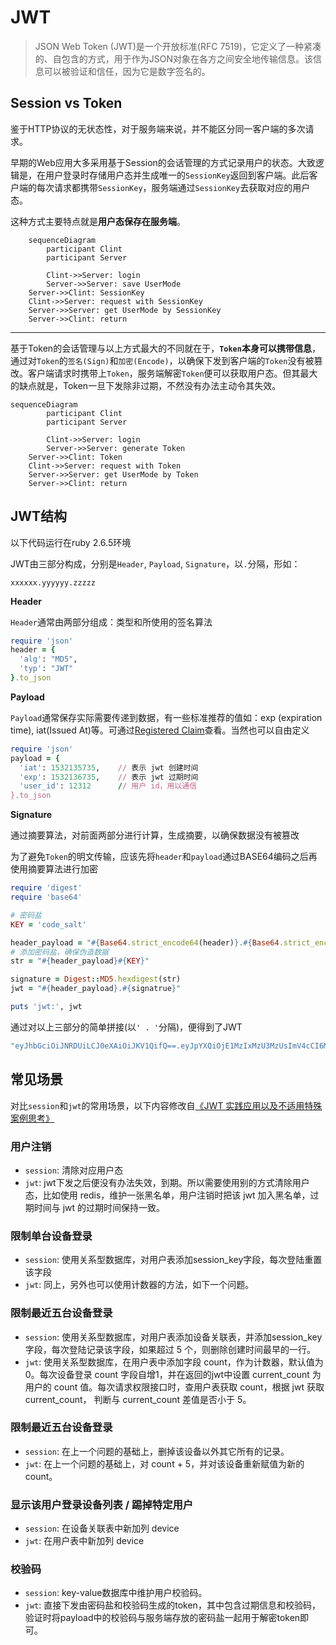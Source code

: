 # JWT

> JSON Web Token (JWT)是一个开放标准(RFC 7519)，它定义了一种紧凑的、自包含的方式，用于作为JSON对象在各方之间安全地传输信息。该信息可以被验证和信任，因为它是数字签名的。

## Session vs Token

鉴于HTTP协议的无状态性，对于服务端来说，并不能区分同一客户端的多次请求。

早期的Web应用大多采用基于Session的会话管理的方式记录用户的状态。大致逻辑是，在用户登录时存储用户态并生成唯一的`SessionKey`返回到客户端。此后客户端的每次请求都携带`SessionKey`，服务端通过`SessionKey`去获取对应的用户态。

这种方式主要特点就是**用户态保存在服务端**。

```mermaid
	sequenceDiagram
		participant Clint
		participant Server
		
		Clint->>Server: login
		Server->>Server: save UserMode
    Server->>Clint: SessionKey
    Clint->>Server: request with SessionKey
    Server->>Server: get UserMode by SessionKey
    Server->>Clint: return 
```



---

基于Token的会话管理与以上方式最大的不同就在于，**`Token`本身可以携带信息**，通过对`Token`的`签名(Sign)`和`加密(Encode)`，以确保下发到客户端的`Token`没有被篡改。客户端请求时携带上`Token`，服务端解密`Token`便可以获取用户态。但其最大的缺点就是，Token一旦下发除非过期，不然没有办法主动令其失效。

```mermaid
sequenceDiagram
		participant Clint
		participant Server
		
		Clint->>Server: login
		Server->>Server: generate Token
    Server->>Clint: Token
    Clint->>Server: request with Token
    Server->>Server: get UserMode by Token
    Server->>Clint: return 
```



## JWT结构

以下代码运行在ruby 2.6.5环境

JWT由三部分构成，分别是`Header`, `Payload`, `Signature`，以`.`分隔，形如：

```
xxxxxx.yyyyyy.zzzzz
```

**Header**

`Header`通常由两部分组成：类型和所使用的签名算法

```ruby
require 'json'
header = {
  'alg': "MD5",
  'typ': "JWT"
}.to_json
```

**Payload**

`Payload`通常保存实际需要传递到数据，有一些标准推荐的值如：exp (expiration time), iat(Issued At)等。可通过[Registered Claim](https://tools.ietf.org/html/rfc7519#section-4.1)查看。当然也可以自由定义

```ruby
require 'json'
payload = {
  'iat': 1532135735,	// 表示 jwt 创建时间
  'exp': 1532136735,	// 表示 jwt 过期时间
  'user_id': 12312		// 用户 id，用以通信
}.to_json
```

**Signature**

通过摘要算法，对前面两部分进行计算，生成摘要，以确保数据没有被篡改

为了避免`Token`的明文传输，应该先将`header`和`payload`通过BASE64编码之后再使用摘要算法进行加密

```ruby
require 'digest'
require 'base64'

# 密码盐
KEY = 'code_salt'

header_payload = "#{Base64.strict_encode64(header)}.#{Base64.strict_encode64(payload)}"
# 添加密码盐，确保伪造数据
str = "#{header_payload}#{KEY}"

signature = Digest::MD5.hexdigest(str)
jwt = "#{header_payload}.#{signatrue}"

puts 'jwt:', jwt
```

通过对以上三部分的简单拼接(以`' . '`分隔)，便得到了JWT

```ruby
"eyJhbGciOiJNRDUiLCJ0eXAiOiJKV1QifQ==.eyJpYXQiOjE1MzIxMzU3MzUsImV4cCI6MTUzMjEzNjczNSwidXNlcl9pZCI6MTIzMTJ9.5f2a3d808e61fdc316afe110b15d1534"
```



## 常见场景

对比`session`和`jwt`的常用场景，以下内容修改自[《JWT 实践应用以及不适用特殊案例思考》](https://shanyue.tech/post/jwt-guide.html#session)

### 用户注销

- `session`: 清除对应用户态
- `jwt`: jwt下发之后便没有办法失效，到期。所以需要使用别的方式清除用户态，比如使用 redis，维护一张黑名单，用户注销时把该 jwt 加入黑名单，过期时间与 jwt 的过期时间保持一致。

### 限制单台设备登录

- `session`: 使用关系型数据库，对用户表添加session_key字段，每次登陆重置该字段
- `jwt`: 同上，另外也可以使用计数器的方法，如下一个问题。

### 限制最近五台设备登录

- `session`: 使用关系型数据库，对用户表添加设备关联表，并添加session_key字段，每次登陆记录该字段，如果超过 5 个，则删除创建时间最早的一行。
- `jwt`: 使用关系型数据库，在用户表中添加字段 count，作为计数器，默认值为 0。每次设备登录 count 字段自增1，并在返回的jwt中设置 current_count 为用户的 count 值。每次请求权限接口时，查用户表获取 count，根据 jwt 获取 current_count， 判断与 current_count 差值是否小于 5。

### 限制最近五台设备登录

- `session`: 在上一个问题的基础上，删掉该设备以外其它所有的记录。
- `jwt`: 在上一个问题的基础上，对 count + 5，并对该设备重新赋值为新的 count。

### 显示该用户登录设备列表 / 踢掉特定用户

- `session`: 在设备关联表中新加列 device
- `jwt`: 在用户表中新加列 device

### 校验码

* `session`: key-value数据库中维护用户校验码。
* `jwt`: 直接下发由密码盐和校验码生成的token，其中包含过期信息和校验码，验证时将payload中的校验码与服务端存放的密码盐一起用于解密token即可。

